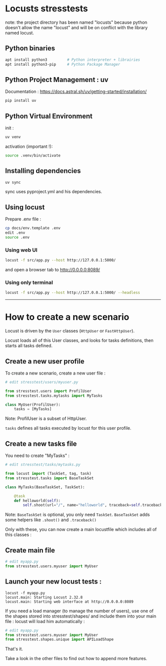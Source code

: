 # Locusts stresstests

note: the project directory has been named "locusts" because python doesn't allow the name "locust" and will be on conflict with the library named locust.

## Python binaries

```sh
apt install python3         # Python interpreter + librairies
apt install python3-pip     # Python Package Manager
```

## Python Project Management : uv

Documentation : https://docs.astral.sh/uv/getting-started/installation/

```sh
pip install uv
```

## Python Virtual Environment

init :

```sh
uv venv
```

activation (important !):

```sh
source .venv/bin/activate
```

## Installing dependencies

```sh
uv sync
```

sync uses pyproject.yml and his dependencies.

## Using locust

Prepare .env file :

```sh
cp docs/env.template .env
edit .env
source .env
```

### Using web UI

```sh
locust -f src/app.py --host http://127.0.0.1:5000/
```

and open a browser tab to http://0.0.0.0:8089/

### Using only terminal

```sh
locust -f src/app.py --host http://127.0.0.1:5000/ --headless
```

----



# How to create a new scenario

Locust is driven by the `User` classes (`HttpUser` or `FastHttpUser`).

Locust loads all of this User classes, and looks for tasks definitions, then starts all tasks defined.

## Create a new user profile

To create a new scenario, create a new user file :

```python
# edit stresstest/users/myuser.py

from stresstest.users import ProfilUser
from stresstest.tasks.mytasks import MyTasks

class MyUser(ProfilUser):
    tasks = [MyTasks]
```

Note: ProfilUser is a subset of HttpUser. 

`tasks` defines all tasks executed by locust for this user profile.

## Create a new tasks file

You need to create "MyTasks" :

```python
# edit stresstest/tasks/mytasks.py

from locust import (TaskSet, tag, task)
from stresstest.tasks import BaseTaskSet

class MyTasks(BaseTaskSet, TaskSet):

    @task
    def helloworld(self):
        self.shoot(url="/", name="helloworld", traceback=self.traceback)
```

Note: `BaseTaskSet` is optional, you only need `TaskSet`.
`BaseTaskSet` adds some helpers like `.shoot()` and `.traceback()`

Only with these, you can now create a main locustfile which includes all of this classes :

## Create main file

```python
# edit myapp.py
from stresstest.users.myuser import MyUser
```

## Launch your new locust tests :

```shell
locust -f myapp.py
locust.main: Starting Locust 2.32.8
locust.main: Starting web interface at http://0.0.0.0:8089
```

If you need a load manager (to manage the number of users), use one of the shapes stored into stresstest/shapes/ and include them into your main file : locust will load him automatically :

```python
# edit myapp.py
from stresstest.users.myuser import MyUser
from stresstest.shapes.unique import APILoadShape
```

 That's it. 

Take a look in the other files to find out how to append more features.
